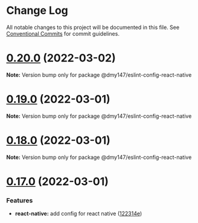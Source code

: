# Change Log

All notable changes to this project will be documented in this file.
See [Conventional Commits](https://conventionalcommits.org) for commit guidelines.

# [0.20.0](https://github.com/dmy147/eslint-config/compare/v0.19.0...v0.20.0) (2022-03-02)

**Note:** Version bump only for package @dmy147/eslint-config-react-native





# [0.19.0](https://github.com/dmy147/eslint-config/compare/v0.18.0...v0.19.0) (2022-03-01)

**Note:** Version bump only for package @dmy147/eslint-config-react-native





# [0.18.0](https://github.com/dmy147/eslint-config/compare/v0.17.0...v0.18.0) (2022-03-01)

**Note:** Version bump only for package @dmy147/eslint-config-react-native





# [0.17.0](https://github.com/dmy147/eslint-config/compare/v0.16.1...v0.17.0) (2022-03-01)


### Features

* **react-native:** add config for react native ([122314e](https://github.com/dmy147/eslint-config/commit/122314e82bbd22394bf34c7693a603064ccf784b))
